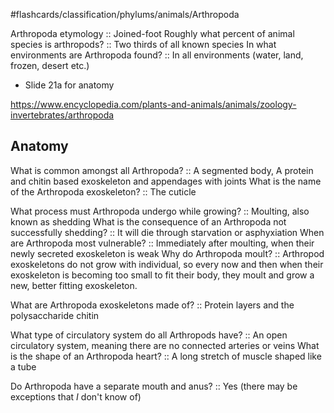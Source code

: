 #flashcards/classification/phylums/animals/Arthropoda

Arthropoda etymology :: Joined-foot
Roughly what percent of animal species is arthropods? :: Two thirds of all known species
In what environments are Arthropoda found? :: In all environments (water, land, frozen, desert etc.)

- Slide 21a for anatomy

https://www.encyclopedia.com/plants-and-animals/animals/zoology-invertebrates/arthropoda

## Anatomy
What is common amongst all Arthropoda? :: A segmented body, A protein and chitin based exoskeleton and appendages with joints
What is the name of the Arthropoda exoskeleton? :: The cuticle

What process must Arthropoda undergo while growing? :: Moulting, also known as shedding
What is the consequence of an Arthropoda not successfully shedding? :: It will die through starvation or asphyxiation
When are Arthropoda most vulnerable? :: Immediately after moulting, when their newly secreted exoskeleton is weak 
Why do Arthropoda moult? :: Arthropod exoskeletons do not grow with individual, so every now and then when their exoskeleton is becoming too small to fit their body, they moult and grow a new, better fitting exoskeleton.

What are Arthropoda exoskeletons made of? :: Protein layers and the polysaccharide chitin

What type of circulatory system do all Arthropods have? :: An open circulatory system, meaning there are no connected arteries or veins
What is the shape of an Arthropoda heart? :: A long stretch of muscle shaped like a tube

Do Arthropoda have a separate mouth and anus? :: Yes (there may be exceptions that *I* don't know of)
